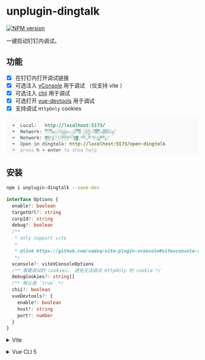 # unplugin-dingtalk

[![NPM version](https://img.shields.io/npm/v/unplugin-dingtalk?color=a1b858&label=)](https://www.npmjs.com/package/unplugin-dingtalk)

一键启动钉钉内调试。

## 功能
- [x] 在钉钉内打开调试链接
- [x] 可选注入 [vConsole](https://github.com/Tencent/vConsole) 用于调试 （仅支持 vite ）
- [x] 可选注入 [chii](https://github.com/liriliri/chii) 用于调试
- [x] 可选打开 [vue-devtools](https://github.com/vuejs/devtools) 用于调试
- [x] 支持调试 `HttpOnly` cookies

![images](https://github.com/zcf0508/unplugin-dingtalk/raw/main/images/Snipaste_2024-05-22_11-25-35.png)

## 安装

```bash
npm i unplugin-dingtalk --save-dev
```

```ts
interface Options {
  enable?: boolean
  targetUrl?: string
  corpId?: string
  debug?: boolean
  /**
   * only support vite
   *
   * @link https://github.com/vadxq/vite-plugin-vconsole#vitevconsole-options
   */
  vconsole?: viteVConsoleOptions
  /** 需要调试的 cookies， 避免无法调试 HttpOnly 的 cookie */
  debugCookies?: string[]
  /** 默认值 `true` */
  chii?: boolean
  vueDevtools?: {
    enable?: boolean
    host?: string
    port?: number
  }
}
```

<details>
<summary>Vite</summary><br>

```ts
// vite.config.ts
import UnpluginDingtalk from 'unplugin-dingtalk/vite';

export default defineConfig({
  plugins: [
    UnpluginDingtalk({
      enable: true,
    }),
  ],
});
```

<br></details>

<details>
<summary>Vue CLI 5</summary><br>

```js
// vue.config.js
const [setupMiddlewares, unpluginDingtalk] = require('unplugin-dingtalk/webpack').default({
  enable: true,
});

/**
 * @type {import('@vue/cli-service').ProjectOptions}
 */
module.exports = {
  devServer: {
    setupMiddlewares,
  },
  configureWebpack: {
    plugins: [
      unpluginDingtalk,
    ],
  },
};
```

<br></details>
